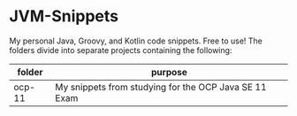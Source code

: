 # JVM-Snippets
My personal Java, Groovy, and Kotlin code snippets. Free to use!
The folders divide into separate projects containing the following:

| folder | purpose |
| ------ | ------- |
| ocp-11 | My snippets from studying for the OCP Java SE 11 Exam |

